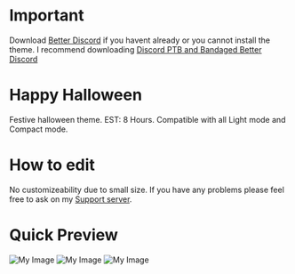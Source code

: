 # Important

Download [Better Discord](https://github.com/rauenzi/BetterDiscordApp/releases) if you havent already or you cannot install the theme. I recommend downloading [Discord PTB and Bandaged Better Discord](https://drive.google.com/drive/folders/1tJVDr2MBInkcYpwVtGYyY5UfNNDTXxbL?usp=sharing)

# Happy Halloween
Festive halloween theme. EST: 8 Hours. Compatible with all Light mode and Compact mode.

# How to edit

No customizeability due to small size. If you have any problems please feel free to ask on my [Support server](https://discord.gg/HRDN6x9).
 
# Quick Preview
![My Image](https://puu.sh/BKk84/61f2fe913a.jpg)
![My Image](https://puu.sh/BKk93/6a28f5f567.png)
![My Image](https://puu.sh/BKk9m/c8fcd011ce.png)
